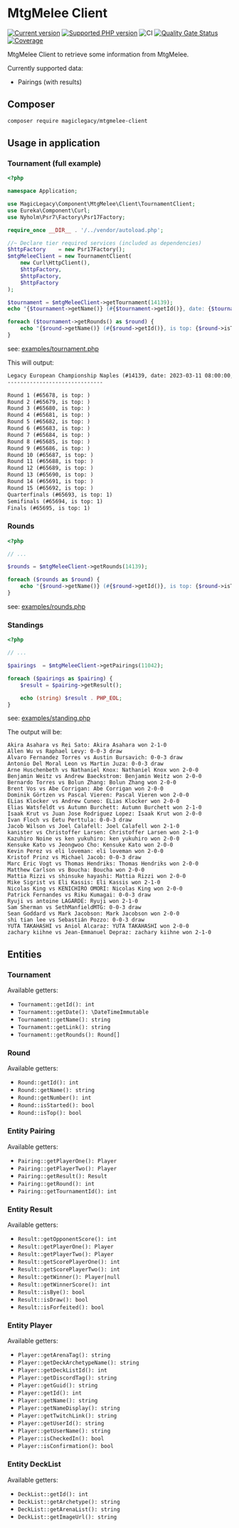 # MtgMelee Client

[![Current version](https://img.shields.io/packagist/v/magiclegacy/mtgmelee-client.svg?logo=composer)](https://packagist.org/packages/magiclegacy/mtgmelee-client)
[![Supported PHP version](https://img.shields.io/static/v1?logo=php&label=PHP&message=7.4%20-%208.2&color=777bb4)](https://packagist.org/packages/eureka/component-database)
![CI](https://github.com/magiclegacy/mtgmelee-client/workflows/CI/badge.svg)
[![Quality Gate Status](https://sonarcloud.io/api/project_badges/measure?project=magiclegacy_mtgmelee-client&metric=alert_status)](https://sonarcloud.io/dashboard?id=magiclegacy_mtgmelee-client)
[![Coverage](https://sonarcloud.io/api/project_badges/measure?project=magiclegacy_mtgmelee-client&metric=coverage)](https://sonarcloud.io/dashboard?id=magiclegacy_mtgmelee-client)

MtgMelee Client to retrieve some information from MtgMelee.

Currently supported data:
 * Pairings (with results)


## Composer
```bash
composer require magiclegacy/mtgmelee-client
```

## Usage in application

### Tournament (full example)
```php
<?php

namespace Application;

use MagicLegacy\Component\MtgMelee\Client\TournamentClient;
use Eureka\Component\Curl;
use Nyholm\Psr7\Factory\Psr17Factory;

require_once __DIR__ . '/../vendor/autoload.php';

//~ Declare tier required services (included as dependencies)
$httpFactory    = new Psr17Factory();
$mtgMeleeClient = new TournamentClient(
    new Curl\HttpClient(),
    $httpFactory,
    $httpFactory,
    $httpFactory
);

$tournament = $mtgMeleeClient->getTournament(14139);
echo "{$tournament->getName()} (#{$tournament->getId()}, date: {$tournament->getDate()->format('Y-m-d H:i:s')}, link {$tournament->getLink()})\n------------------------------\n\n";

foreach ($tournament->getRounds() as $round) {
    echo "{$round->getName()} (#{$round->getId()}, is top: {$round->isTop()})\n";
}

```
see: [examples/tournament.php](./examples/tournament.php)

This will output:
```txt
Legacy European Championship Naples (#14139, date: 2023-03-11 08:00:00, link /Tournament/View/14139)
------------------------------

Round 1 (#65678, is top: )
Round 2 (#65679, is top: )
Round 3 (#65680, is top: )
Round 4 (#65681, is top: )
Round 5 (#65682, is top: )
Round 6 (#65683, is top: )
Round 7 (#65684, is top: )
Round 8 (#65685, is top: )
Round 9 (#65686, is top: )
Round 10 (#65687, is top: )
Round 11 (#65688, is top: )
Round 12 (#65689, is top: )
Round 13 (#65690, is top: )
Round 14 (#65691, is top: )
Round 15 (#65692, is top: )
Quarterfinals (#65693, is top: 1)
Semifinals (#65694, is top: 1)
Finals (#65695, is top: 1)
```

### Rounds
```php
<?php

// ...

$rounds = $mtgMeleeClient->getRounds(14139);

foreach ($rounds as $round) {
    echo "{$round->getName()} (#{$round->getId()}, is top: {$round->isTop()})\n";
}
```
see: [examples/rounds.php](./examples/rounds.php)


### Standings
```php
<?php

// ...

$pairings  = $mtgMeleeClient->getPairings(11042);

foreach ($pairings as $pairing) {
    $result = $pairing->getResult();

    echo (string) $result . PHP_EOL;
}

```
see: [examples/standing.php](./examples/standing.php)

The output will be:
```text
Akira Asahara vs Rei Sato: Akira Asahara won 2-1-0
Allen Wu vs Raphael Levy: 0-0-3 draw
Alvaro Fernandez Torres vs Austin Bursavich: 0-0-3 draw
Antonio Del Moral Leon vs Martin Juza: 0-0-3 draw
Arne Huschenbeth vs Nathaniel Knox: Nathaniel Knox won 2-0-0
Benjamin Weitz vs Andrew Baeckstrom: Benjamin Weitz won 2-0-0
Bernardo Torres vs Bolun Zhang: Bolun Zhang won 2-0-0
Brent Vos vs Abe Corrigan: Abe Corrigan won 2-0-0
Dominik Görtzen vs Pascal Vieren: Pascal Vieren won 2-0-0
ELias Klocker vs Andrew Cuneo: ELias Klocker won 2-0-0
Elias Watsfeldt vs Autumn Burchett: Autumn Burchett won 2-1-0
Isaak Krut vs Juan Jose Rodriguez Lopez: Isaak Krut won 2-0-0
Ivan Floch vs Eetu Perttula: 0-0-3 draw
Jacob Wilson vs Joel Calafell: Joel Calafell won 2-1-0
kanister vs Christoffer Larsen: Christoffer Larsen won 2-1-0
Kazuhiro Noine vs ken yukuhiro: ken yukuhiro won 2-0-0
Kensuke Kato vs Jeongwoo Cho: Kensuke Kato won 2-0-0
Kevin Perez vs eli loveman: eli loveman won 2-0-0
Kristof Prinz vs Michael Jacob: 0-0-3 draw
Marc Eric Vogt vs Thomas Hendriks: Thomas Hendriks won 2-0-0
Matthew Carlson vs Boucha: Boucha won 2-0-0
Mattia Rizzi vs shinsuke hayashi: Mattia Rizzi won 2-0-0
Mike Sigrist vs Eli Kassis: Eli Kassis won 2-1-0
Nicolas King vs KENICHIRO OMORI: Nicolas King won 2-0-0
Patrick Fernandes vs Riku Kumagai: 0-0-3 draw
Ryuji vs antoine LAGARDE: Ryuji won 2-1-0
Sam Sherman vs SethManfieldMTG: 0-0-3 draw
Sean Goddard vs Mark Jacobson: Mark Jacobson won 2-0-0
shi tian lee vs Sebastián Pozzo: 0-0-3 draw
YUTA TAKAHASHI vs Aniol Alcaraz: YUTA TAKAHASHI won 2-0-0
zachary kiihne vs Jean-Emmanuel Depraz: zachary kiihne won 2-1-0
```

## Entities
### Tournament

Available getters:
- `Tournament::getId(): int`
- `Tournament::getDate(): \DateTimeImmutable`
- `Tournament::getName(): string`
- `Tournament::getLink(): string`
- `Tournament::getRounds(): Round[]`

### Round

Available getters:
- `Round::getId(): int`
- `Round::getName(): string`
- `Round::getNumber(): int`
- `Round::isStarted(): bool`
- `Round::isTop(): bool`


### Entity Pairing

Available getters:
- `Pairing::getPlayerOne(): Player`
- `Pairing::getPlayerTwo(): Player`
- `Pairing::getResult(): Result`
- `Pairing::getRound(): int`
- `Pairing::getTournamentId(): int`

### Entity Result

Available getters:
- `Result::getOpponentScore(): int`
- `Result::getPlayerOne(): Player`
- `Result::getPlayerTwo(): Player`
- `Result::getScorePlayerOne(): int`
- `Result::getScorePlayerTwo(): int`
- `Result::getWinner(): Player|null`
- `Result::getWinnerScore(): int`
- `Result::isBye(): bool`
- `Result::isDraw(): bool`
- `Result::isForfeited(): bool`

### Entity Player

Available getters:
- `Player::getArenaTag(): string`
- `Player::getDeckArchetypeName(): string`
- `Player::getDeckListId(): int`
- `Player::getDiscordTag(): string`
- `Player::getGuid(): string`
- `Player::getId(): int`
- `Player::getName(): string`
- `Player::getNameDisplay(): string`
- `Player::getTwitchLink(): string`
- `Player::getUserId(): string`
- `Player::getUserName(): string`
- `Player::isCheckedIn(): bool`
- `Player::isConfirmation(): bool`

### Entity DeckList

Available getters:
- `DeckList::getId(): int`
- `DeckList::getArchetype(): string`
- `DeckList::getArenaList(): string`
- `DeckList::getImageUrl(): string`
